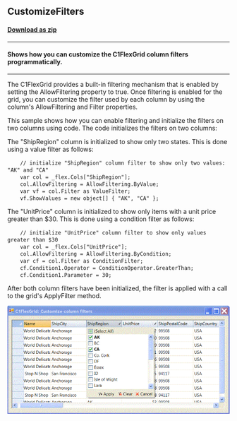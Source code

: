 ## CustomizeFilters
#### [Download as zip](https://grapecity.github.io/DownGit/#/home?url=https://github.com/GrapeCity/ComponentOne-WinForms-Samples/tree/master/NetFramework\FlexGrid\CS\CustomizeFilters\CustomizeFilters)
____
#### Shows how you can customize the C1FlexGrid column filters programmatically.
____
The C1FlexGrid provides a built-in filtering mechanism that is enabled by setting the AllowFiltering property to true.
Once filtering is enabled for the grid, you can customize the filter used by each column by using the column's AllowFiltering and Filter properties.

This sample shows how you can enable filtering and initialize the filters on two columns using code. The code initializes the filters on two columns:

The "ShipRegion" column is initialized to show only two states. This is done using a value filter as follows:

```
	// initialize "ShipRegion" column filter to show only two values: "AK" and "CA"
	var col = _flex.Cols["ShipRegion"];
	col.AllowFiltering = AllowFiltering.ByValue;
	var vf = col.Filter as ValueFilter;
	vf.ShowValues = new object[] { "AK", "CA" };
```
The "UnitPrice" column is initialized to show only items with a unit price greater than $30. This is done using a condition filter as follows:

```
	// initialize "UnitPrice" column filter to show only values greater than $30
	var col = _flex.Cols["UnitPrice"];
	col.AllowFiltering = AllowFiltering.ByCondition;
	var cf = col.Filter as ConditionFilter;
	cf.Condition1.Operator = ConditionOperator.GreaterThan;
	cf.Condition1.Parameter = 30;
```
After both column filters have been initialized, the filter is applied with a call to the grid's ApplyFilter method.

![screenshot](screenshot.PNG)
